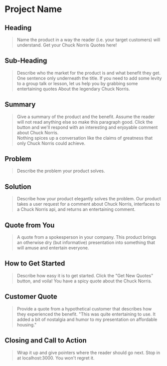 # Project Name #

<!-- 
> This material was originally posted [here](http://www.quora.com/What-is-Amazons-approach-to-product-development-and-product-management). It is reproduced here for posterities sake.

There is an approach called "working backwards" that is widely used at Amazon. They work backwards from the customer, rather than starting with an idea for a product and trying to bolt customers onto it. While working backwards can be applied to any specific product decision, using this approach is especially important when developing new products or features.

For new initiatives a product manager typically starts by writing an internal press release announcing the finished product. The target audience for the press release is the new/updated product's customers, which can be retail customers or internal users of a tool or technology. Internal press releases are centered around the customer problem, how current solutions (internal or external) fail, and how the new product will blow away existing solutions.

If the benefits listed don't sound very interesting or exciting to customers, then perhaps they're not (and shouldn't be built). Instead, the product manager should keep iterating on the press release until they've come up with benefits that actually sound like benefits. Iterating on a press release is a lot less expensive than iterating on the product itself (and quicker!).

If the press release is more than a page and a half, it is probably too long. Keep it simple. 3-4 sentences for most paragraphs. Cut out the fat. Don't make it into a spec. You can accompany the press release with a FAQ that answers all of the other business or execution questions so the press release can stay focused on what the customer gets. My rule of thumb is that if the press release is hard to write, then the product is probably going to suck. Keep working at it until the outline for each paragraph flows. 

Oh, and I also like to write press-releases in what I call "Oprah-speak" for mainstream consumer products. Imagine you're sitting on Oprah's couch and have just explained the product to her, and then you listen as she explains it to her audience. That's "Oprah-speak", not "Geek-speak".

Once the project moves into development, the press release can be used as a touchstone; a guiding light. The product team can ask themselves, "Are we building what is in the press release?" If they find they're spending time building things that aren't in the press release (overbuilding), they need to ask themselves why. This keeps product development focused on achieving the customer benefits and not building extraneous stuff that takes longer to build, takes resources to maintain, and doesn't provide real customer benefit (at least not enough to warrant inclusion in the press release).
 -->
 
## Heading ##
  > Name the product in a way the reader (i.e. your target customers) will understand.
		Get your Chuck Norris Quotes here!  

## Sub-Heading ##
  > Describe who the market for the product is and what benefit they get. One sentence only underneath the title.
  	If you need to add some levity to a group talk or lesson, let us help you by grabbing some entertaining quotes About the legendary Chuck Norris.
## Summary ##
  > Give a summary of the product and the benefit. Assume the reader will not read anything else so make this paragraph good.
  Click the button and we'll respond with an interesting and enjoyable comment about Chuck Norris.  
  Nothing spices up a conversation like the claims of greatness that only Chuck Norris could achieve.

## Problem ##
  > Describe the problem your product solves.
## Solution ##
  > Describe how your product elegantly solves the problem.
  Our product takes a user request for a comment about Chuck Norris, interfaces to a Chuck Norris api, and returns an entertaining comment.

## Quote from You ##
  > A quote from a spokesperson in your company.
  	This product brings an otherwise dry (but informative) presentation into something that will amuse and entertain everyone.

## How to Get Started ##
  > Describe how easy it is to get started.
  	Click the "Get New Quotes" button, and voila!  You have a spicy quote about the Chuck Norris.

## Customer Quote ##
  > Provide a quote from a hypothetical customer that describes how they experienced the benefit.
  	"This was quite entertaining to use.  It added a bit of nostalgia and humor to my presentation on affordable housing."

## Closing and Call to Action ##
  > Wrap it up and give pointers where the reader should go next.
  	Stop in at localhost:3000.  You won't regret it.